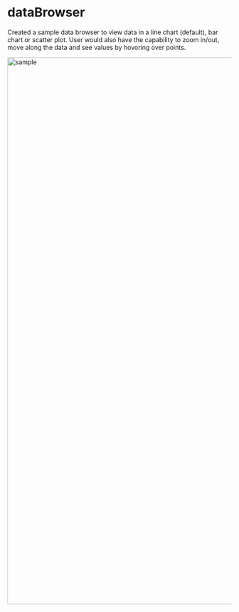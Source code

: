 # dataBrowser
Created a sample data browser to view data in a line chart (default), bar chart or scatter plot. User would also have the capability to zoom in/out, move along the data and see values by hovoring over points. 

<img width="1227" alt="sample" src="https://user-images.githubusercontent.com/22640125/40338569-d4f3db12-5d43-11e8-808f-609c3b47193f.png">
